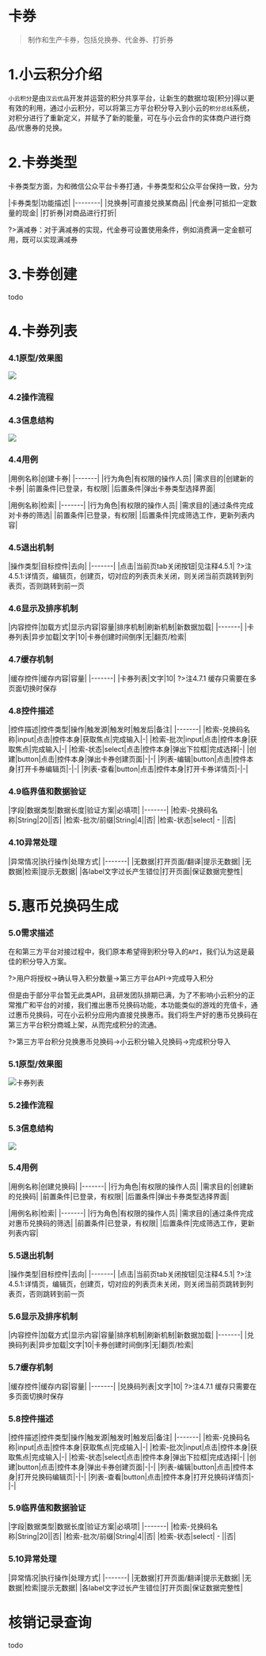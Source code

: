 # 卡券
> 制作和生产卡券，包括兑换券、代金券、打折券 

# 1.小云积分介绍
`小云积分`是由`汉云优品`开发并运营的积分共享平台，让新生的数据垃圾[积分]得以更有效的利用，通过小云积分，可以将第三方平台积分导入到小云的`积分总线`系统，对积分进行了重新定义，并赋予了新的能量，可在与小云合作的实体商户进行商品/优惠券的兑换。
# 2.卡券类型
卡券类型方面，为和微信公众平台卡券打通，卡券类型和公众平台保持一致，分为

|卡券类型|功能描述|
|--------|
|兑换券|可直接兑换某商品|
|代金券|可抵扣一定数量的现金|
|打折券|对商品进行打折|

?>满减券：对于满减券的实现，代金券可设置使用条件，例如消费满一定金额可用，既可以实现满减券

# 3.卡券创建
todo
# 4.卡券列表
### 4.1原型/效果图
![](ma/media/15078017134873.jpg)

### 4.2操作流程

### 4.3信息结构
![](ma/media/15078020654416.jpg)

### 4.4用例
|用例名称|创建卡券|
|-------|
|行为角色|有权限的操作人员|
|需求目的|创建新的卡券|
|前置条件|已登录，有权限|
|后置条件|弹出卡券类型选择界面|

|用例名称|检索|
|-------|
|行为角色|有权限的操作人员|
|需求目的|通过条件完成对卡券的筛选|
|前置条件|已登录，有权限|
|后置条件|完成筛选工作，更新列表内容|


### 4.5退出机制
|操作类型|目标控件|去向|
|-------|
|点击|当前页tab关闭按钮|见注释4.5.1|
?>注4.5.1:详情页，编辑页，创建页，切对应的列表页未关闭，则关闭当前页跳转到列表页，否则跳转到前一页

### 4.6显示及排序机制
|内容控件|加载方式|显示内容|容量|排序机制|刷新机制|新数据加载|
|-------|
|卡券列表|异步加载|文字|10|卡券创建时间倒序|无|翻页/检索|

### 4.7缓存机制
|缓存控件|缓存内容|容量|
|-------|
|卡券列表|文字|10|
?>注4.7.1 缓存只需要在多页面切换时保存

### 4.8控件描述
|控件描述|控件类型|操作|触发源|触发时|触发后|备注|
|-------|
|检索-兑换码名称|input|点击|控件本身|获取焦点|完成输入|-|
|检索-批次|input|点击|控件本身|获取焦点|完成输入|-|
|检索-状态|select|点击|控件本身|弹出下拉框|完成选择|-|
|创建|button|点击|控件本身|弹出卡券创建页面|-|-|
|列表-编辑|button|点击|控件本身|打开卡券编辑页|-|-|
|列表-查看|button|点击|控件本身|打开卡券详情页|-|-|
### 4.9临界值和数据验证
|字段|数据类型|数据长度|验证方案|必填项|
|-------|
|检索-兑换码名称|String|20||否|
|检索-批次/前缀|String|4||否|
|检索-状态|select| - ||否|
### 4.10异常处理
|异常情况|执行操作|处理方式|
|-------|
|无数据|打开页面/翻译|提示无数据|
|无数据|检索|提示无数据|
|各label文字过长产生错位|打开页面|保证数据完整性|

# 5.惠币兑换码生成
### 5.0需求描述
在和第三方平台对接过程中，我们原本希望得到积分导入的`API`，我们认为这是最佳的积分导入方案。

?>用户将授权→确认导入积分数量→第三方平台API→完成导入积分

但是由于部分平台暂无此类API，且研发团队排期已满，为了不影响小云积分的正常推广和平台的对接，我们推出惠币兑换码功能，本功能类似的游戏的充值卡，通过惠币兑换码，可在小云积分应用内直接兑换惠币。我们将生产好的惠币兑换码在第三方平台积分商城上架，从而完成积分的流通。

?>第三方平台积分兑换惠币兑换码→小云积分输入兑换码→完成积分导入

### 5.1原型/效果图
![卡券列表](/ma/media/15077965377903.jpg)
### 5.2操作流程

### 5.3信息结构
![](ma/media/15078020654416.jpg)

### 5.4用例
|用例名称|创建兑换码|
|-------|
|行为角色|有权限的操作人员|
|需求目的|创建新的兑换码|
|前置条件|已登录，有权限|
|后置条件|弹出卡券类型选择界面|

|用例名称|检索|
|-------|
|行为角色|有权限的操作人员|
|需求目的|通过条件完成对惠币兑换码的筛选|
|前置条件|已登录，有权限|
|后置条件|完成筛选工作，更新列表内容|


### 5.5退出机制
|操作类型|目标控件|去向|
|-------|
|点击|当前页tab关闭按钮|见注释4.5.1|
?>注4.5.1:详情页，编辑页，创建页，切对应的列表页未关闭，则关闭当前页跳转到列表页，否则跳转到前一页

### 5.6显示及排序机制
|内容控件|加载方式|显示内容|容量|排序机制|刷新机制|新数据加载|
|-------|
|兑换码列表|异步加载|文字|10|卡券创建时间倒序|无|翻页/检索|

### 5.7缓存机制
|缓存控件|缓存内容|容量|
|-------|
|兑换码列表|文字|10|
?>注4.7.1 缓存只需要在多页面切换时保存

### 5.8控件描述
|控件描述|控件类型|操作|触发源|触发时|触发后|备注|
|-------|
|检索-兑换码名称|input|点击|控件本身|获取焦点|完成输入|-|
|检索-批次|input|点击|控件本身|获取焦点|完成输入|-|
|检索-状态|select|点击|控件本身|弹出下拉框|完成选择|-|
|创建|button|点击|控件本身|弹出卡券创建页面|-|-|
|列表-编辑|button|点击|控件本身|打开兑换码编辑页|-|-|
|列表-查看|button|点击|控件本身|打开兑换码详情页|-|-|
### 5.9临界值和数据验证
|字段|数据类型|数据长度|验证方案|必填项|
|-------|
|检索-兑换码名称|String|20||否|
|检索-批次/前缀|String|4||否|
|检索-状态|select| - ||否|
### 5.10异常处理
|异常情况|执行操作|处理方式|
|-------|
|无数据|打开页面/翻译|提示无数据|
|无数据|检索|提示无数据|
|各label文字过长产生错位|打开页面|保证数据完整性|
# 核销记录查询
todo

